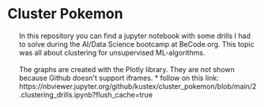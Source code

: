 # Cluster Pokemon

<ol>
  In this repository you can find a jupyter notebook with some drills I had to solve during the AI/Data Science bootcamp at BeCode.org.  
  This topic was all about clustering for unsupervised ML-algorithms. 
<br>
<br>
  The graphs are created with the Plotly library. They are not shown because Github doesn't support iframes. 
  * follow on this link: https://nbviewer.jupyter.org/github/kustex/cluster_pokemon/blob/main/2.clustering_drills.ipynb?flush_cache=true 
</ol>
